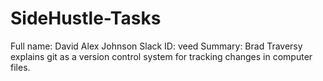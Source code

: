 # SideHustle-Tasks
Full name: David Alex Johnson
Slack ID: veed
Summary: Brad Traversy explains git as a version control system for tracking changes in computer files.

